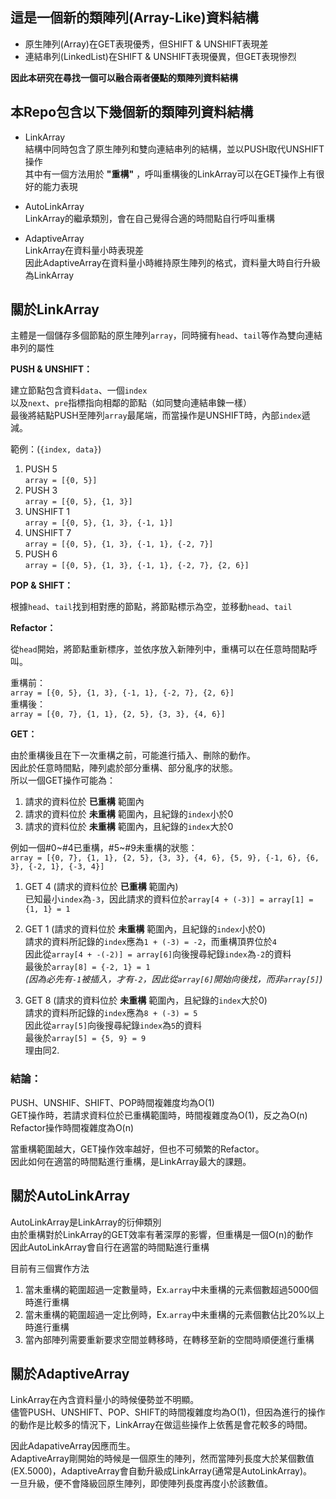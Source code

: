 這是一個新的類陣列(Array-Like)資料結構
---

- 原生陣列(Array)在GET表現優秀，但SHIFT & UNSHIFT表現差
- 連結串列(LinkedList)在SHIFT & UNSHIFT表現優異，但GET表現慘烈

**因此本研究在尋找一個可以融合兩者優點的類陣列資料結構**

本Repo包含以下幾個新的類陣列資料結構
---
- LinkArray  
    結構中同時包含了原生陣列和雙向連結串列的結構，並以PUSH取代UNSHIFT操作  
    其中有一個方法用於 **"重構"** ，呼叫重構後的LinkArray可以在GET操作上有很好的能力表現  

- AutoLinkArray  
    LinkArray的繼承類別，會在自己覺得合適的時間點自行呼叫重構  

- AdaptiveArray  
    LinkArray在資料量小時表現差  
    因此AdaptiveArray在資料量小時維持原生陣列的格式，資料量大時自行升級為LinkArray  
    

關於LinkArray
---
主體是一個儲存多個節點的原生陣列`array`，同時擁有`head`、`tail`等作為雙向連結串列的屬性

**PUSH & UNSHIFT：**  

建立節點包含資料`data`、一個`index`  
以及`next`、`pre`指標指向相鄰的節點（如同雙向連結串鍊一樣）  
最後將結點PUSH至陣列`array`最尾端，而當操作是UNSHIFT時，內部`index`遞減。  

範例：(`{index, data}`)  
1. PUSH 5  
    `array = [{0, 5}]`
2. PUSH 3  
    `array = [{0, 5}, {1, 3}]`
3. UNSHIFT 1  
    `array = [{0, 5}, {1, 3}, {-1, 1}]`
4. UNSHIFT 7  
    `array = [{0, 5}, {1, 3}, {-1, 1}, {-2, 7}]`
5. PUSH 6  
    `array = [{0, 5}, {1, 3}, {-1, 1}, {-2, 7}, {2, 6}]`
    
**POP & SHIFT：**  

根據`head`、`tail`找到相對應的節點，將節點標示為空，並移動`head`、`tail`

**Refactor：**  

從`head`開始，將節點重新標序，並依序放入新陣列中，重構可以在任意時間點呼叫。  

重構前：  
`array = [{0, 5}, {1, 3}, {-1, 1}, {-2, 7}, {2, 6}]`  
重構後：  
`array = [{0, 7}, {1, 1}, {2, 5}, {3, 3}, {4, 6}]`  

**GET：**  

由於重構後且在下一次重構之前，可能進行插入、刪除的動作。  
因此於任意時間點，陣列處於部分重構、部分亂序的狀態。  
所以一個GET操作可能為：  
1. 請求的資料位於 **已重構** 範圍內
2. 請求的資料位於 **未重構** 範圍內，且紀錄的`index`小於0
3. 請求的資料位於 **未重構** 範圍內，且紀錄的`index`大於0

例如一個#0\~#4已重構，#5\~#9未重構的狀態：  
`array = [{0, 7}, {1, 1}, {2, 5}, {3, 3}, {4, 6}, {5, 9}, {-1, 6}, {6, 3}, {-2, 1}, {-3, 4}]`  

1. GET 4 (請求的資料位於 **已重構** 範圍內)  
    已知最小`index`為`-3`，因此請求的資料位於`array[4 + (-3)] = array[1] = {1, 1} = 1`
    
2. GET 1 (請求的資料位於 **未重構** 範圍內，且紀錄的`index`小於0)  
    請求的資料所記錄的`index`應為`1 + (-3) = -2`，而重構頂界位於`4`  
    因此從`array[4 + -(-2)] = array[6]`向後搜尋紀錄`index`為`-2`的資料  
    最後於`array[8] = {-2, 1} = 1`  
    *(因為必先有`-1`被插入，才有`-2`，因此從`array[6]`開始向後找，而非`array[5]`)*
    
3. GET 8 (請求的資料位於 **未重構** 範圍內，且紀錄的`index`大於0)  
    請求的資料所記錄的`index`應為`8 + (-3) = 5`  
    因此從`array[5]`向後搜尋紀錄`index`為`5`的資料  
    最後於`array[5] = {5, 9} = 9`  
    理由同2.  
    
### 結論：

PUSH、UNSHIF、SHIFT、POP時間複雜度均為O(1)  
GET操作時，若請求資料位於已重構範圍時，時間複雜度為O(1)，反之為O(n)  
Refactor操作時間複雜度為O(n)  

當重構範圍越大，GET操作效率越好，但也不可頻繁的Refactor。  
因此如何在適當的時間點進行重構，是LinkArray最大的課題。  

關於AutoLinkArray
---

AutoLinkArray是LinkArray的衍伸類別  
由於重構對於LinkArray的GET效率有著深厚的影響，但重構是一個O(n)的動作  
因此AutoLinkArray會自行在適當的時間點進行重構  

目前有三個實作方法  

1. 當未重構的範圍超過一定數量時，Ex.`array`中未重構的元素個數超過5000個時進行重構  
2. 當未重構的範圍超過一定比例時，Ex.`array`中未重構的元素個數佔比20%以上時進行重構  
3. 當內部陣列需要重新要求空間並轉移時，在轉移至新的空間時順便進行重構  


關於AdaptiveArray
---

LinkArray在內含資料量小的時候優勢並不明顯。  
儘管PUSH、UNSHIFT、POP、SHIFT的時間複雜度均為O(1)，但因為進行的操作的動作是比較多的情況下，LinkArray在做這些操作上依舊是會花較多的時間。  

因此AdapativeArray因應而生。  
AdaptiveArray剛開始的時候是一個原生的陣列，然而當陣列長度大於某個數值(EX.5000)，AdaptiveArray會自動升級成LinkArray(通常是AutoLinkArray)。  
一旦升級，便不會降級回原生陣列，即使陣列長度再度小於該數值。  
